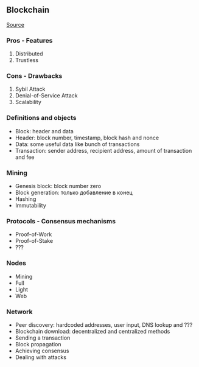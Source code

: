 ## Blockchain

[Source][blockchain-explained-url]

### Pros - Features

1. Distributed
2. Trustless

### Cons - Drawbacks

1. Sybil Attack
2. Denial-of-Service Attack
3. Scalability

### Definitions and objects

- Block: header and data
- Header: block number, timestamp, block hash and nonce
- Data: some useful data like bunch of transactions
- Transaction: sender address, recipient address, amount of transaction and fee

### Mining

- Genesis block: block number zero
- Block generation: только добавление в конец
- Hashing
- Immutability

### Protocols - Consensus mechanisms

- Proof-of-Work
- Proof-of-Stake
- ???

### Nodes

- Mining
- Full
- Light
- Web

### Network

- Peer discovery: hardcoded addresses, user input, DNS lookup and ???
- Blockchain download: decentralized and centralized methods
- Sending a transaction
- Block propagation
- Achieving consensus
- Dealing with attacks

[blockchain-explained-url]: https://kauri.io/blockchain-explained/d55684513211466da7f8cc03987607d5/a
